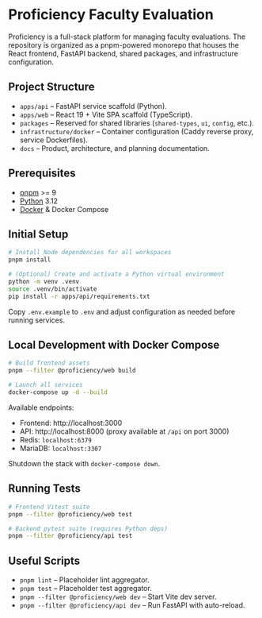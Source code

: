 # Proficiency Faculty Evaluation

Proficiency is a full-stack platform for managing faculty evaluations. The repository is organized as a pnpm-powered monorepo that houses the React frontend, FastAPI backend, shared packages, and infrastructure configuration.

## Project Structure

- `apps/api` – FastAPI service scaffold (Python).
- `apps/web` – React 19 + Vite SPA scaffold (TypeScript).
- `packages` – Reserved for shared libraries (`shared-types`, `ui`, `config`, etc.).
- `infrastructure/docker` – Container configuration (Caddy reverse proxy, service Dockerfiles).
- `docs` – Product, architecture, and planning documentation.

## Prerequisites

- [pnpm](https://pnpm.io/) >= 9
- [Python](https://www.python.org/) 3.12
- [Docker](https://docs.docker.com/get-docker/) & Docker Compose

## Initial Setup

```bash
# Install Node dependencies for all workspaces
pnpm install

# (Optional) Create and activate a Python virtual environment
python -m venv .venv
source .venv/bin/activate
pip install -r apps/api/requirements.txt
```

Copy `.env.example` to `.env` and adjust configuration as needed before running services.

## Local Development with Docker Compose

```bash
# Build frontend assets
pnpm --filter @proficiency/web build

# Launch all services
docker-compose up -d --build
```

Available endpoints:

- Frontend: http://localhost:3000
- API: http://localhost:8000 (proxy available at `/api` on port 3000)
- Redis: `localhost:6379`
- MariaDB: `localhost:3307`

Shutdown the stack with `docker-compose down`.

## Running Tests

```bash
# Frontend Vitest suite
pnpm --filter @proficiency/web test

# Backend pytest suite (requires Python deps)
pnpm --filter @proficiency/api test
```

## Useful Scripts

- `pnpm lint` – Placeholder lint aggregator.
- `pnpm test` – Placeholder test aggregator.
- `pnpm --filter @proficiency/web dev` – Start Vite dev server.
- `pnpm --filter @proficiency/api dev` – Run FastAPI with auto-reload.
